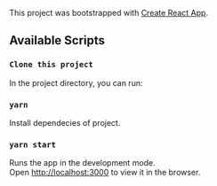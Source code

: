This project was bootstrapped with [Create React App](https://github.com/facebook/create-react-app).

## Available Scripts

### `Clone this project`

In the project directory, you can run:

### `yarn`

Install dependecies of project.

### `yarn start`

Runs the app in the development mode.<br />
Open [http://localhost:3000](http://localhost:3000) to view it in the browser.
